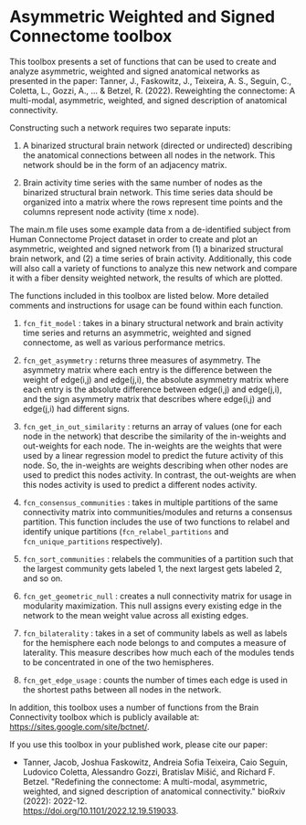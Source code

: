 # Asymmetric Weighted and Signed Connectome toolbox

This toolbox presents a set of functions that can be used to create and analyze asymmetric, weighted and signed anatomical networks as presented in the paper:
Tanner, J., Faskowitz, J., Teixeira, A. S., Seguin, C., Coletta, L., Gozzi, A., ... & Betzel, R. (2022). Reweighting the connectome: A multi-modal, asymmetric, weighted, and signed description of anatomical connectivity.

Constructing such a network requires two separate inputs:

  1. A binarized structural brain network (directed or undirected) describing the anatomical connections between all nodes in the network. This network should be in     the form of an adjacency matrix.

  2. Brain activity time series with the same number of nodes as the binarized structural brain network. This time series data should be organized into a matrix where   the rows represent time points and the columns represent node activity (time x node).

The main.m file uses some example data from a de-identified subject from Human Connectome Project dataset in order to create and plot an asymmetric, weighted and signed network from (1) a binarized structural brain network, and (2) a time series of brain activity. Additionally, this code will also call a variety of functions to analyze this new network and compare it with a fiber density weighted network, the results of which are plotted.

The functions included in this toolbox are listed below. More detailed comments and instructions for usage can be found within each function.

  1. <code>fcn_fit_model</code> : takes in a binary structural network and brain activity time series and returns an asymmetric, weighted and signed connectome, as well as various performance metrics.

  2. <code>fcn_get_asymmetry</code> : returns three measures of asymmetry. The asymmetry matrix where each entry is the difference between the weight of edge(i,j) and edge(j,i), the absolute asymmetry matrix where each entry is the absolute difference between edge(i,j) and edge(j,i), and the sign asymmetry matrix that describes where edge(i,j) and edge(j,i) had different signs.

  3. <code>fcn_get_in_out_similarity</code> : returns an array of values (one for each node in the network) that describe the similarity of the in-weights and out-weights for each node. The in-weights are the weights that were used by a linear regression model to predict the future activity of this node. So, the in-weights are weights describing when other nodes are used to predict this nodes activity. In contrast, the out-weights are when this nodes activity is used to predict a different nodes activity.

  4. <code>fcn_consensus_communities</code> : takes in multiple partitions of the same connectivity matrix into communities/modules and returns a consensus partition. This function includes the use of two functions to relabel and identify unique partitions (<code>fcn_relabel_partitions</code> and <code>fcn_unique_partitions</code> respectively).

  5. <code>fcn_sort_communities</code> : relabels the communities of a partition such that the largest community gets labeled 1, the next largest gets labeled 2, and so on.

  6. <code>fcn_get_geometric_null</code> : creates a null connectivity matrix for usage in modularity maximization. This null assigns every existing edge in the network to the mean weight value across all existing edges.

  7. <code>fcn_bilaterality</code> : takes in a set of community labels as well as labels for the hemisphere each node belongs to and computes a measure of laterality. This measure describes how much each of the modules tends to be concentrated in one of the two hemispheres.

  8. <code>fcn_get_edge_usage</code> : counts the number of times each edge is used in the shortest paths between all nodes in the network.

In addition, this toolbox uses a number of functions from the Brain Connectivity toolbox which is publicly available at:
https://sites.google.com/site/bctnet/.

If you use this toolbox in your published work, please cite our paper:

  - Tanner, Jacob, Joshua Faskowitz, Andreia Sofia Teixeira, Caio Seguin, Ludovico Coletta, Alessandro Gozzi, Bratislav Mišić, and Richard F. Betzel. "Redefining the      connectome: A multi-modal, asymmetric, weighted, and signed description of anatomical connectivity." bioRxiv (2022): 2022-12.    
    https://doi.org/10.1101/2022.12.19.519033.








